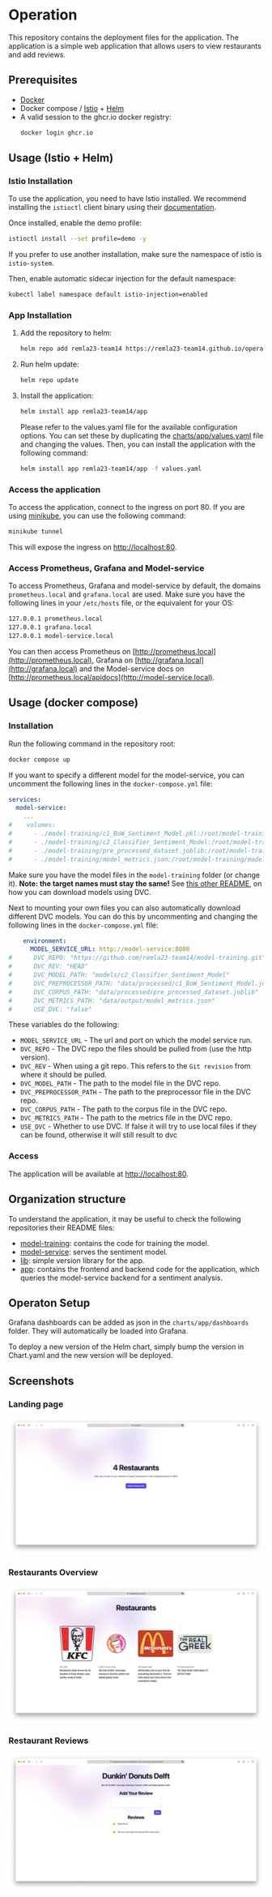 # Operation
This repository contains the deployment files for the application.
The application is a simple web application that allows users to view restaurants and add reviews.

## Prerequisites
- [Docker](https://www.docker.com)
- Docker compose / [Istio](https://istio.io) + [Helm](https://helm.sh)
- A valid session to the ghcr.io docker registry:
  ```sh
  docker login ghcr.io
  ```

## Usage (Istio + Helm)
### Istio Installation
To use the application, you need to have Istio installed.
We recommend installing the `istioctl` client binary using their [documentation](https://istio.io/latest/docs/setup/getting-started/#download).

Once installed, enable the demo profile:
```sh
istioctl install --set profile=demo -y
```
If you prefer to use another installation, make sure the namespace of istio is `istio-system`.

Then, enable automatic sidecar injection for the default namespace:
```sh
kubectl label namespace default istio-injection=enabled
```

### App Installation
1. Add the repository to helm:
   ```sh
   helm repo add remla23-team14 https://remla23-team14.github.io/operation
   ```
2. Run helm update:
   ```sh
   helm repo update
   ```
3. Install the application:
   ```sh
   helm install app remla23-team14/app
   ```
   Please refer to the values.yaml file for the available configuration options.
   You can set these by duplicating the [charts/app/values.yaml](../charts/app/values.yaml) file and changing the values.
   Then, you can install the application with the following command:
   ```sh
   helm install app remla23-team14/app -f values.yaml
   ```

### Access the application
To access the application, connect to the ingress on port 80.
If you are using [minikube](https://github.com/kubernetes/minikube),
you can use the following command:
```sh
minikube tunnel
 ```
This will expose the ingress on [http://localhost:80](http:localhost:80).

### Access Prometheus, Grafana and Model-service
To access Prometheus, Grafana and model-service by default, the domains `prometheus.local` and `grafana.local` are used.
Make sure you have the following lines in your `/etc/hosts` file, or the equivalent for your OS:
```sh
127.0.0.1 prometheus.local
127.0.0.1 grafana.local
127.0.0.1 model-service.local
```
You can then access Prometheus on [http://prometheus.local](http://prometheus.local),
Grafana on [http://grafana.local](http://grafana.local) and 
the Model-service docs on [http://prometheus.local/apidocs](http://model-service.local).

## Usage (docker compose)
### Installation
Run the following command in the repository root:
```sh
docker compose up
```

If you want to specify a different model for the model-service,
you can uncomment the following lines in the `docker-compose.yml` file:
```yml
services:
  model-service:
    ...
#    volumes:
#      - ./model-training/c1_BoW_Sentiment_Model.pkl:/root/model-training/c1_BoW_Sentiment_Model.pkl
#      - ./model-training/c2_Classifier_Sentiment_Model:/root/model-training/c2_Classifier_Sentiment_Model
#      - ./model-training/pre_processed_dataset.joblib:/root/model-training/pre_processed_dataset.joblib
#      - ./model-training/model_metrics.json:/root/model-training/model_metrics.json
```
Make sure you have the model files in the `model-training` folder (or change it).
**Note: the target names must stay the same!**
See [this other README](https://github.com/remla23-team14/model-service/blob/main/model-training/README.md), 
on how you can download models using DVC.

Next to mounting your own files you can also automatically download different DVC models. 
You can do this by uncommenting and changing the following lines in the `docker-compose.yml` file:

```yml
    environment:
      MODEL_SERVICE_URL: http://model-service:8080
#      DVC_REPO: "https://github.com/remla23-team14/model-training.git"
#      DVC_REV: "HEAD"
#      DVC_MODEL_PATH: "models/c2_Classifier_Sentiment_Model"
#      DVC_PREPROCESSOR_PATH: "data/processed/c1_BoW_Sentiment_Model.joblib"
#      DVC_CORPUS_PATH: "data/processed/pre_processed_dataset.joblib"
#      DVC_METRICS_PATH: "data/output/model_metrics.json"
#      USE_DVC: "false"
```

These variables do the following:
* `MODEL_SERVICE_URL` - The url and port on which the model service run.
* `DVC_REPO` - The DVC repo the files should be pulled from (use the http version).
* `DVC_REV` - When using a git repo. This refers to the `Git revision` from where it should be pulled.
* `DVC_MODEL_PATH` - The path to the model file in the DVC repo.
* `DVC_PREPROCESSOR_PATH` - The path to the preprocessor file in the DVC repo.
* `DVC_CORPUS_PATH` - The path to the corpus file in the DVC repo.
* `DVC_METRICS_PATH` - The path to the metrics file in the DVC repo.
* `USE_DVC` - Whether to use DVC. If false it will try to use local files if they can be found, 
  otherwise it will still result to dvc


### Access
The application will be available at [http://localhost:80](http:localhost:80).

## Organization structure
To understand the application, it may be useful to check the following repositories their README files:
- [model-training](https://github.com/remla23-team14/model-training): contains the code for training the model.
- [model-service](https://github.com/remla23-team14/model-service): serves the sentiment model.
- [lib](https://github.com/remla23-team14/lib): simple version library for the app.
- [app](https://github.com/remla23-team14/app): contains the frontend and backend code for the application, which queries the model-service backend for a sentiment analysis.

## Operaton Setup
Grafana dashboards can be added as json in the `charts/app/dashboards` folder.
They will automatically be loaded into Grafana.

To deploy a new version of the Helm chart,
simply bump the version in Chart.yaml and the new version will be deployed.

## Screenshots
### Landing page
![landing page](images/landing.png)

### Restaurants Overview
![restaurants overview](images/restaurants.png)

### Restaurant Reviews
![Restaurant reviews](images/reviews.png)
